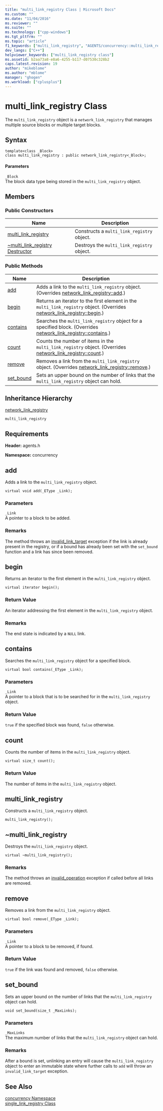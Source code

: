 ```yaml
---
title: "multi_link_registry Class | Microsoft Docs"
ms.custom: ""
ms.date: "11/04/2016"
ms.reviewer: ""
ms.suite: ""
ms.technology: ["cpp-windows"]
ms.tgt_pltfrm: ""
ms.topic: "article"
f1_keywords: ["multi_link_registry", "AGENTS/concurrency::multi_link_registry", "AGENTS/concurrency::multi_link_registry::multi_link_registry", "AGENTS/concurrency::multi_link_registry::add", "AGENTS/concurrency::multi_link_registry::begin", "AGENTS/concurrency::multi_link_registry::contains", "AGENTS/concurrency::multi_link_registry::count", "AGENTS/concurrency::multi_link_registry::remove", "AGENTS/concurrency::multi_link_registry::set_bound"]
dev_langs: ["C++"]
helpviewer_keywords: ["multi_link_registry class"]
ms.assetid: b2aa73a8-e8a6-4255-b117-d07530c328b2
caps.latest.revision: 19
author: "mikeblome"
ms.author: "mblome"
manager: "ghogen"
ms.workload: ["cplusplus"]
---
```

# multi_link_registry Class
The `multi_link_registry` object is a `network_link_registry` that manages multiple source blocks or multiple target blocks.  
  
## Syntax  
  
```
template<class _Block>
class multi_link_registry : public network_link_registry<_Block>;
```  
  
#### Parameters  
 `_Block`  
 The block data type being stored in the `multi_link_registry` object.  
  
## Members  
  
### Public Constructors  
  
|Name|Description|  
|----------|-----------------|  
|[multi_link_registry](#ctor)|Constructs a `multi_link_registry` object.|  
|[~multi_link_registry Destructor](#dtor)|Destroys the `multi_link_registry` object.|  
  
### Public Methods  
  
|Name|Description|  
|----------|-----------------|  
|[add](#add)|Adds a link to the `multi_link_registry` object. (Overrides [network_link_registry::add](network-link-registry-class.md#add).)|  
|[begin](#begin)|Returns an iterator to the first element in the `multi_link_registry` object. (Overrides [network_link_registry::begin](network-link-registry-class.md#begin).)|  
|[contains](#contains)|Searches the `multi_link_registry` object for a specified block. (Overrides [network_link_registry::contains](network-link-registry-class.md#contains).)|  
|[count](#count)|Counts the number of items in the `multi_link_registry` object. (Overrides [network_link_registry::count](network-link-registry-class.md#count).)|  
|[remove](#remove)|Removes a link from the `multi_link_registry` object. (Overrides [network_link_registry::remove](network-link-registry-class.md#remove).)|  
|[set_bound](#set_bound)|Sets an upper bound on the number of links that the `multi_link_registry` object can hold.|  
  
## Inheritance Hierarchy  
 [network_link_registry](network-link-registry-class.md)  
  
 `multi_link_registry`  
  
## Requirements  
 **Header:** agents.h  
  
 **Namespace:** concurrency  
  
##  <a name="add"></a> add 

 Adds a link to the `multi_link_registry` object.  
  
```
virtual void add(_EType _Link);
```  
  
### Parameters  
 `_Link`  
 A pointer to a block to be added.  
  
### Remarks  
 The method throws an [invalid_link_target](invalid-link-target-class.md) exception if the link is already present in the registry, or if a bound has already been set with the `set_bound` function and a link has since been removed.  
  
##  <a name="begin"></a> begin 

 Returns an iterator to the first element in the `multi_link_registry` object.  
  
```
virtual iterator begin();
```  
  
### Return Value  
 An iterator addressing the first element in the `multi_link_registry` object.  
  
### Remarks  
 The end state is indicated by a `NULL` link.  
  
##  <a name="contains"></a> contains 

 Searches the `multi_link_registry` object for a specified block.  
  
```
virtual bool contains(_EType _Link);
```  
  
### Parameters  
 `_Link`  
 A pointer to a block that is to be searched for in the `multi_link_registry` object.  
  
### Return Value  
 `true` if the specified block was found, `false` otherwise.  
  
##  <a name="count"></a> count 

 Counts the number of items in the `multi_link_registry` object.  
  
```
virtual size_t count();
```  
  
### Return Value  
 The number of items in the `multi_link_registry` object.  
  
##  <a name="ctor"></a> multi_link_registry 

 Constructs a `multi_link_registry` object.  
  
```
multi_link_registry();
```  
  
##  <a name="dtor"></a> ~multi_link_registry 

 Destroys the `multi_link_registry` object.  
  
```
virtual ~multi_link_registry();
```  
  
### Remarks  
 The method throws an [invalid_operation](invalid-operation-class.md) exception if called before all links are removed.  
  
##  <a name="remove"></a> remove 

 Removes a link from the `multi_link_registry` object.  
  
```
virtual bool remove(_EType _Link);
```  
  
### Parameters  
 `_Link`  
 A pointer to a block to be removed, if found.  
  
### Return Value  
 `true` if the link was found and removed, `false` otherwise.  
  
##  <a name="set_bound"></a> set_bound 

 Sets an upper bound on the number of links that the `multi_link_registry` object can hold.  
  
```
void set_bound(size_t _MaxLinks);
```  
  
### Parameters  
 `_MaxLinks`  
 The maximum number of links that the `multi_link_registry` object can hold.  
  
### Remarks  
 After a bound is set, unlinking an entry will cause the `multi_link_registry` object to enter an immutable state where further calls to `add` will throw an `invalid_link_target` exception.  
  
## See Also  
 [concurrency Namespace](concurrency-namespace.md)   
 [single_link_registry Class](single-link-registry-class.md)
